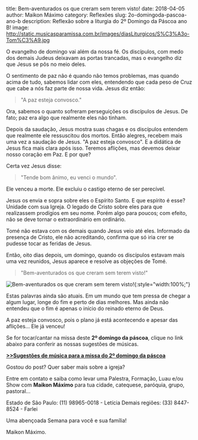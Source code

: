﻿title: Bem-aventurados os que creram sem terem visto!
date: 2018-04-05
author: Maikon Máximo
category: Reflexões
slug: 2o-domingoda-pascoa-ano-b
description: Reflexão sobre a liturgia do 2º Domingo da Páscoa ano B!
image: http://static.musicasparamissa.com.br/images/diasLiturgicos/S%C3%A3o-Tom%C3%A9.jpg


O evangelho de domingo vai além da nossa fé.
Os discípulos, com medo dos demais Judeus deixavam as portas trancadas,
mas o evangelho diz que Jesus se pôs no meio deles.

O sentimento de paz não é quando não temos problemas, mas quando acima de tudo,
sabemos lidar com eles, entendendo que cada peso de Cruz que cabe a nós faz parte de nossa vida.
Jesus diz então:

>"A paz esteja convosco."

Ora, sabemos o quanto sofreram perseguições os discípulos de Jesus.
De fato; paz era algo que realmente eles não  tinham.

Depois da saudação, Jesus mostra suas chagas
e os discípulos entendem que realmente ele ressuscitou dos mortos.
Então alegres, recebem mais uma vez a saudação de Jesus.
"A paz esteja convosco". E a didática de Jesus fica mais clara após isso.
Teremos aflições, mas devemos deixar nosso coração em Paz.
E por que?

Certa vez Jesus disse:

>"Tende bom ânimo, eu venci o mundo".

Ele venceu a morte. Ele excluiu o castigo eterno de ser perecível.

Jesus os envia e sopra sobre eles o Espírito Santo.
E que espírito é esse?
Unidade com sua Igreja.
O legado de Cristo sobre eles para que realizassem prodígios em seu nome.
Porém algo para poucos; com efeito, não se deve tornar o extraordinário em ordinário.

Tomé não estava com os demais quando Jesus veio até eles.
Informado da presença de Cristo, ele não acreditando,
confirma que só iria crer se pudesse tocar as feridas de Jesus.

Então, oito dias depois, um domingo, quando os discípulos estavam mais uma vez reunidos,
Jesus aparece  e resolve as objeções de Tomé.

>"Bem-aventurados os que creram sem terem visto!"

![Bem-aventurados os que creram sem terem visto!](http://static.musicasparamissa.com.br/images/diasLiturgicos/S%C3%A3o-Tom%C3%A9.jpg){:style="width:100%;"}

Estas palavras ainda são atuais. Em um mundo que tem pressa de chegar a algum lugar,
longe do fim e perto de dias melhores.
Mas ainda não entendeu que o fim é apenas o início do reinado eterno de Deus.

A paz esteja convosco, pois o plano já está acontecendo e apesar das aflições...
Ele já venceu!



Se for tocar/cantar na missa deste **2º domingo da páscoa**, clique no link abaixo para conferir as nossas sugestões de músicas.

**[>>Sugestões de música para a missa do 2º domingo da páscoa](https://musicasparamissa.com.br/sugestoes-para/2o-domingo-da-pascoa-ano-b/)**


Gostou do post? Quer saber mais sobre a igreja?

Entre em contato e saiba como levar uma Palestra, Formação, Luau e/ou Show com **Maikon Máximo** para tua
cidade, catequese, paróquia, grupo, pastoral...

Estado de São Paulo:
(11) 98965-0018 - Letícia
Demais regiões:
(33) 8447-8524 - Farlei

Uma abençoada Semana para você e sua família!

Maikon Máximo.
